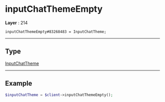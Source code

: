 # inputChatThemeEmpty

**Layer** : 214

```tl
inputChatThemeEmpty#83268483 = InputChatTheme;
```

---

## Type

[InputChatTheme](type/InputChatTheme)

---

## Example

```php
$inputChatTheme = $client->inputChatThemeEmpty();
```